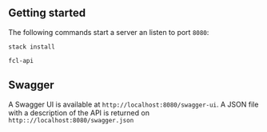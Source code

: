 Getting started
---------------

The following commands start a server an listen to port `8080`:
```
stack install

fcl-api
```


Swagger
-------

A Swagger UI is available at `http://localhost:8080/swagger-ui`. A JSON file
with a description of the API is returned on `http:://localhost:8080/swagger.json`

